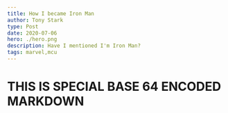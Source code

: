 ```yaml
---
title: How I became Iron Man
author: Tony Stark
type: Post
date: 2020-07-06
hero: ./hero.png
description: Have I mentioned I'm Iron Man?
tags: marvel,mcu
---
```

# THIS IS SPECIAL BASE 64 ENCODED MARKDOWN